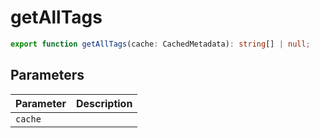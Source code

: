 # getAllTags

```ts
export function getAllTags(cache: CachedMetadata): string[] | null;
```

## Parameters

| Parameter | Description |
|-----------|-------------|
| `cache` | |
